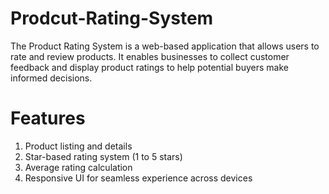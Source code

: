 # Prodcut-Rating-System
The Product Rating System is a web-based application that allows users to rate and review products. It enables businesses to collect customer feedback and display product ratings to help potential buyers make informed decisions.
# Features
1. Product listing and details
2. Star-based rating system (1 to 5 stars)
3. Average rating calculation
4. Responsive UI for seamless experience across devices
   

